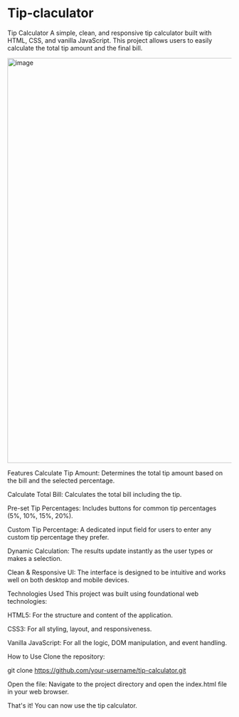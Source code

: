 # Tip-claculator
Tip Calculator
A simple, clean, and responsive tip calculator built with HTML, CSS, and vanilla JavaScript. This project allows users to easily calculate the total tip amount and the final bill.

<img width="1917" height="909" alt="image" src="https://github.com/user-attachments/assets/fd2aa4b0-5ad4-4843-89c4-0dd9aa07f745" />


Features
Calculate Tip Amount: Determines the total tip amount based on the bill and the selected percentage.

Calculate Total Bill: Calculates the total bill including the tip.

Pre-set Tip Percentages: Includes buttons for common tip percentages (5%, 10%, 15%, 20%).

Custom Tip Percentage: A dedicated input field for users to enter any custom tip percentage they prefer.

Dynamic Calculation: The results update instantly as the user types or makes a selection.

Clean & Responsive UI: The interface is designed to be intuitive and works well on both desktop and mobile devices.

Technologies Used
This project was built using foundational web technologies:

HTML5: For the structure and content of the application.

CSS3: For all styling, layout, and responsiveness.

Vanilla JavaScript: For all the logic, DOM manipulation, and event handling.

How to Use
Clone the repository:

git clone https://github.com/your-username/tip-calculator.git

Open the file:
Navigate to the project directory and open the index.html file in your web browser.

That's it! You can now use the tip calculator.
